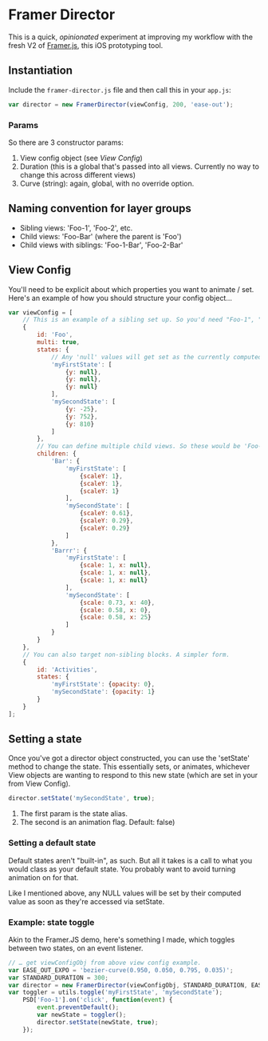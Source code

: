 # Framer Director

This is a quick, *opinionated* experiment at improving my workflow with the fresh V2 of <a href="http://www.framerjs.com/">Framer.js</a>, this iOS prototyping tool.

## Instantiation

Include the `framer-director.js` file and then call this in your `app.js`:

```javascript
var director = new FramerDirector(viewConfig, 200, 'ease-out');
```

### Params

So there are 3 constructor params:

1. View config object (see *View Config*)
2. Duration (this is a global that's passed into all views. Currently no way to change this across different views)
3. Curve (string): again, global, with no override option.

## Naming convention for layer groups

+ Sibling views: 'Foo-1', 'Foo-2', etc.
+ Child views: 'Foo-Bar' (where the parent is 'Foo')
+ Child views with siblings: 'Foo-1-Bar', 'Foo-2-Bar'

## View Config

You'll need to be explicit about which properties you want to animate / set. Here's an example of how you should structure your config object…

```javascript
var viewConfig = [
	// This is an example of a sibling set up. So you'd need "Foo-1", "Foo-2", etc. And don't forget to set 'multi' to 'true'
	{
		id: 'Foo',
		multi: true,
		states: {
			// Any 'null' values will get set as the currently computed style, as soon as a new state tries to access it.
			'myFirstState': [
				{y: null},
				{y: null},
				{y: null}
			],
			'mySecondState': [
				{y: -25},
				{y: 752},
				{y: 810}
			]
		},
		// You can define multiple child views. So these would be 'Foo-1-Bar', 'Foo-2-Bar', etc.
		children: {
			'Bar': {
				'myFirstState': [
					{scaleY: 1},
					{scaleY: 1},
					{scaleY: 1}
				],
				'mySecondState': [
					{scaleY: 0.61},
					{scaleY: 0.29},
					{scaleY: 0.29}
				]
			},
			'Barrr': {
				'myFirstState': [
					{scale: 1, x: null},
					{scale: 1, x: null},
					{scale: 1, x: null}
				],
				'mySecondState': [
					{scale: 0.73, x: 40},
					{scale: 0.58, x: 0},
					{scale: 0.58, x: 25}
				]
			}
		}
	},
	// You can also target non-sibling blocks. A simpler form.
	{
		id: 'Activities',
		states: {
			'myFirstState': {opacity: 0},
			'mySecondState': {opacity: 1}
		}
	}
];
```

## Setting a state

Once you've got a director object constructed, you can use the 'setState' method to change the state. This essentially sets, or animates, whichever View objects are wanting to respond to this new state (which are set in your from View Config).

```javascript
director.setState('mySecondState', true);
```

1. The first param is the state alias.
2. The second is an animation flag. Default: false)

### Setting a default state

Default states aren't "built-in", as such. But all it takes is a call to what you would class as your default state. You probably want to avoid turning animation on for that.

Like I mentioned above, any NULL values will be set by their computed value as soon as they're accessed via setState.

### Example: state toggle

Akin to the Framer.JS demo, here's something I made, which toggles between two states, on an event listener.

```javascript
// … get viewConfigObj from above view config example.
var EASE_OUT_EXPO = 'bezier-curve(0.950, 0.050, 0.795, 0.035)';
var STANDARD_DURATION = 300;
var director = new FramerDirector(viewConfigObj, STANDARD_DURATION, EASE_OUT_EXPO);
var toggler = utils.toggle('myFirstState', 'mySecondState');
	PSD['Foo-1'].on('click', function(event) {
		event.preventDefault();
		var newState = toggler();
		director.setState(newState, true);
	});
```
